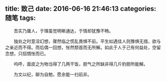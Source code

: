 title: 致己
date: 2016-06-16 21:46:13
categories: 随笔
tags:
---

　　吾实乃庸人，于理虽觉明晰通达，于情却犹豫不畅。

　　独处之时意淫幻想，骤然临之慌乱畏惧不前。平生如遇佳人则豫惧无措，欲与之亲近而不得。而后偶一回想，怅然颓首而无所解。如此于人于己有何益处，空留念想，只招惆怅而已。

　　呜呼，面皮之为物当得了几两干饭，胆气之所缺非得几斤豹胆所能解。

　　为文以纪，聊为自勉，愿余能一扫前非。
